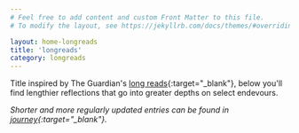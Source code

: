 ```yaml
---
# Feel free to add content and custom Front Matter to this file.
# To modify the layout, see https://jekyllrb.com/docs/themes/#overriding-theme-defaults

layout: home-longreads
title: 'longreads'
category: longreads
---
```


Title inspired by The Guardian's [long reads](https://www.theguardian.com/news/series/the-long-read){:target="_blank"}, below you'll find lengthier reflections that go into greater depths on select endevours. 

*Shorter and more regularly updated entries can be found in [journey](https://jinyoung.xyz/blog-journey/){:target="_blank"}.* 
